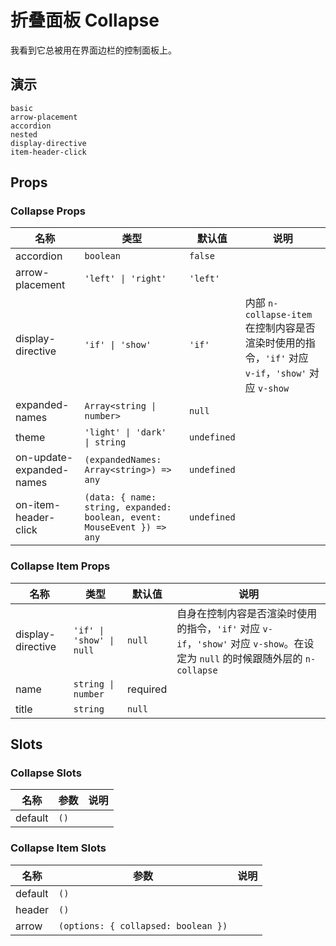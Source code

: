 # 折叠面板 Collapse
我看到它总被用在界面边栏的控制面板上。
## 演示
```demo
basic
arrow-placement
accordion
nested
display-directive
item-header-click
```
## Props
### Collapse Props
|名称|类型|默认值|说明|
|-|-|-|-|
|accordion|`boolean`|`false`||
|arrow-placement|`'left' \| 'right'`|`'left'`||
|display-directive|`'if' \| 'show'`|`'if'`|内部 `n-collapse-item` 在控制内容是否渲染时使用的指令，`'if'` 对应 `v-if`，`'show'` 对应 `v-show`|
|expanded-names|`Array<string \| number>`|`null`||
|theme|`'light' \| 'dark'  \| string`|`undefined`||
|on-update-expanded-names|`(expandedNames: Array<string>) => any`|`undefined`||
|on-item-header-click|`(data: { name: string, expanded: boolean, event: MouseEvent }) => any`|`undefined`||


### Collapse Item Props
|名称|类型|默认值|说明|
|-|-|-|-|
|display-directive|`'if' \| 'show' \| null`|`null`|自身在控制内容是否渲染时使用的指令，`'if'` 对应 `v-if`，`'show'` 对应 `v-show`。在设定为 `null` 的时候跟随外层的 `n-collapse`|
|name|`string \| number`|required||
|title|`string`|`null`||

## Slots
### Collapse Slots
|名称|参数|说明|
|-|-|-|
|default|`()`||

### Collapse Item Slots
|名称|参数|说明|
|-|-|-|
|default|`()`||
|header|`()`||
|arrow|`(options: { collapsed: boolean })`||

